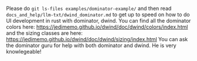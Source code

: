 Please do `git ls-files examples/dominator-example/` and then read `docs_and_help/llm-txt/dwind_dominator.md` to get up to speed on how to do UI development in rust with dominator, dwind.
You can find all the dominator colors here: https://jedimemo.github.io/dwind/doc/dwind/colors/index.html and the sizing classes are here: https://jedimemo.github.io/dwind/doc/dwind/sizing/index.html
You can ask the dominator guru for help with both dominator and dwind. He is very knowlegeable!